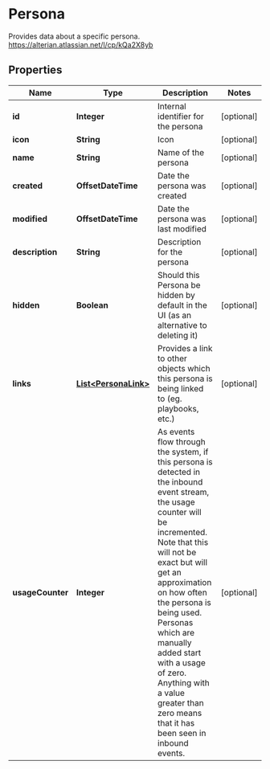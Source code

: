 

# Persona

Provides data about a specific persona.               https://alterian.atlassian.net/l/cp/kQa2X8yb

## Properties

| Name | Type | Description | Notes |
|------------ | ------------- | ------------- | -------------|
|**id** | **Integer** | Internal identifier for the persona |  [optional] |
|**icon** | **String** | Icon |  [optional] |
|**name** | **String** | Name of the persona |  [optional] |
|**created** | **OffsetDateTime** | Date the persona was created |  [optional] |
|**modified** | **OffsetDateTime** | Date the persona was last modified |  [optional] |
|**description** | **String** | Description for the persona |  [optional] |
|**hidden** | **Boolean** | Should this Persona be hidden by default in the UI (as an alternative to deleting it) |  [optional] |
|**links** | [**List&lt;PersonaLink&gt;**](PersonaLink.md) | Provides a link to other objects which this persona is being linked to (eg. playbooks, etc.) |  [optional] |
|**usageCounter** | **Integer** | As events flow through the system, if this persona is detected in the inbound event stream, the usage counter will be incremented.  Note that this             will not be exact but will get an approximation on how often the persona is being used.  Personas which are manually added start with a usage of zero.             Anything with a value greater than zero means that it has been seen in inbound events. |  [optional] |



